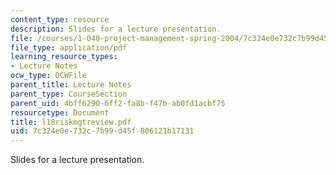 ```yaml
---
content_type: resource
description: Slides for a lecture presentation.
file: /courses/1-040-project-management-spring-2004/7c324e0e732c7b99d45f806121b17131_l18riskmgtreview.pdf
file_type: application/pdf
learning_resource_types:
- Lecture Notes
ocw_type: OCWFile
parent_title: Lecture Notes
parent_type: CourseSection
parent_uid: 4bff6290-6ff2-fa8b-f47b-ab0fd1acbf75
resourcetype: Document
title: l18riskmgtreview.pdf
uid: 7c324e0e-732c-7b99-d45f-806121b17131
---
```

Slides for a lecture presentation.


